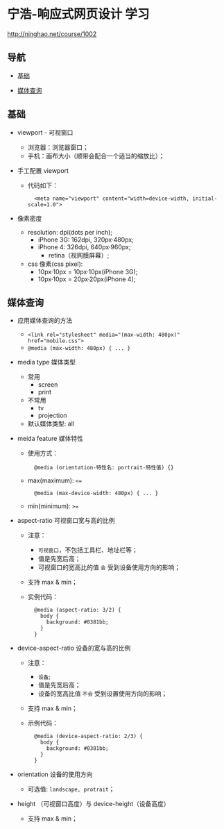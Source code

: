 # 宁浩-响应式网页设计 学习

<http://ninghao.net/course/1002>

## 导航

- [基础](#基础)

- [媒体查询](#媒体查询)

## 基础

- viewport - 可视窗口

    - 浏览器：浏览器窗口；
    - 手机：画布大小（顺带会配合一个适当的缩放比）；

- 手工配置 viewport

    - 代码如下：

            <meta name="viewport" content="width=device-width, initial-scale=1.0">

- 像素密度

    - resolution: dpi(dots per inch);
        - iPhone 3G: 162dpi, 320px·480px;
        - iPhone 4: 326dpi, 640px·960px;
            - retina（视网膜屏幕）;
    - css 像素(css pixel):
        - 10px·10px = 10px·10px(iPhone 3G);
        - 10px·10px = 20px·20px(iPhone 4);

## 媒体查询

- 应用媒体查询的方法

    - `<link rel="stylesheet" media="(max-width: 480px)" href="mobile.css">`
    - `@media (max-width: 480px) { ... }`

- media type 媒体类型

    - 常用
        - screen
        - print
    - 不常用
        - tv
        - projection
    - 默认媒体类型: all

- meida feature 媒体特性

    - 使用方式：

            @media (orientation-特性名: portrait-特性值) {}

    - max(maximum): `<=`

            @media (max-device-width: 480px) { ... }

    - min(minimum): `>=`

- aspect-ratio 可视窗口宽与高的比例

    - 注意：

        - `可视窗口`，不包括工具栏、地址栏等；
        - 值是先宽后高；
        - 可视窗口的宽高比的值 `会` 受到设备使用方向的影响；

    - 支持 max & min；

    - 实例代码：

            @media (aspect-ratio: 3/2) {
              body {
                background: #0381bb;
              }
            }

- device-aspect-ratio 设备的宽与高的比例

    - 注意：

        - `设备`;
        - 值是先宽后高；
        - 设备的宽高比值 `不会` 受到设置使用方向的影响；

    - 支持 max & min；

    - 示例代码：

            @media (device-aspect-ratio: 2/3) {
              body {
                background: #0381bb;
              }
            }

- orientation 设备的使用方向

    - 可选值: `landscape, protrait`；

- height （可视窗口高度）与 device-height（设备高度）

    - 支持 max & min；
